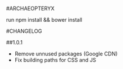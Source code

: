 #ARCHAEOPTERYX

run
npm install && bower install

#CHANGELOG

##1.0.1
 * Remove unnused packages (Google CDN)
 * Fix building paths for CSS and JS

